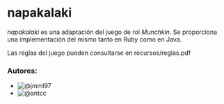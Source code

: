 # napakalaki

*napakalaki* es una adaptación del juego de rol *Munchkin*. Se proporciona una implementación del mismo tanto en Ruby como en Java.

Las reglas del juego pueden consultarse en recursos/reglas.pdf

### Autores:

- ![@jmml97](https://github.com/jmml97/)
- ![@antcc](https://github.com/antcc/)
